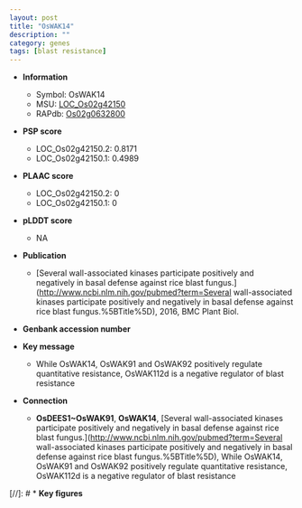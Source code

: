 ```yaml
---
layout: post
title: "OsWAK14"
description: ""
category: genes
tags: [blast resistance]
---
```


* **Information**  
    + Symbol: OsWAK14  
    + MSU: [LOC_Os02g42150](http://rice.plantbiology.msu.edu/cgi-bin/ORF_infopage.cgi?orf=LOC_Os02g42150)  
    + RAPdb: [Os02g0632800](http://rapdb.dna.affrc.go.jp/viewer/gbrowse_details/irgsp1?name=Os02g0632800)  

* **PSP score**  
    + LOC_Os02g42150.2: 0.8171 
    + LOC_Os02g42150.1: 0.4989 

* **PLAAC score**  
    + LOC_Os02g42150.2: 0 
    + LOC_Os02g42150.1: 0 

* **pLDDT score**
    + NA


* **Publication**  
    + [Several wall-associated kinases participate positively and negatively in basal defense against rice blast fungus.](http://www.ncbi.nlm.nih.gov/pubmed?term=Several wall-associated kinases participate positively and negatively in basal defense against rice blast fungus.%5BTitle%5D), 2016, BMC Plant Biol.

* **Genbank accession number**  

* **Key message**  
    + While OsWAK14, OsWAK91 and OsWAK92 positively regulate quantitative resistance, OsWAK112d is a negative  regulator of blast resistance

* **Connection**  
    + __OsDEES1~OsWAK91__, __OsWAK14__, [Several wall-associated kinases participate positively and negatively in basal defense against rice blast fungus.](http://www.ncbi.nlm.nih.gov/pubmed?term=Several wall-associated kinases participate positively and negatively in basal defense against rice blast fungus.%5BTitle%5D), While OsWAK14, OsWAK91 and OsWAK92 positively regulate quantitative resistance, OsWAK112d is a negative regulator of blast resistance

[//]: # * **Key figures**  


